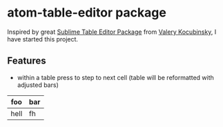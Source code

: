 # atom-table-editor package

Inspired by great [Sublime Table Editor Package](https://github.com/vkocubinsky/SublimeTableEditor) from
[Valery Kocubinsky](https://github.com/vkocubinsky), I have started this project.

## Features

- within a table press <tab> to step to next cell (table will be reformatted with adjusted bars)

| foo  | bar |
|------|-----|
| hell | fh  |
